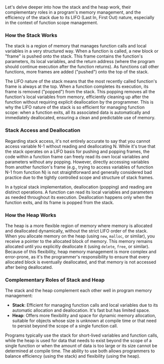 

Let's delve deeper into how the stack and the heap work, their complementary roles in a program's memory management, and the efficiency of the stack due to its LIFO (Last In, First Out) nature, especially in the context of function scope management.

### How the Stack Works

The stack is a region of memory that manages function calls and local variables in a very structured way. When a function is called, a new block or "frame" is pushed onto the stack. This frame contains the function's parameters, its local variables, and the return address (where the program should continue execution after the function returns). As functions call other functions, more frames are added ("pushed") onto the top of the stack.

The LIFO nature of the stack means that the most recently called function's frame is always at the top. When a function completes its execution, its frame is removed ("popped") from the stack. This popping removes all the function's local variables from memory, efficiently cleaning up after the function without requiring explicit deallocation by the programmer. This is why the LIFO nature of the stack is so efficient for managing function scope: when a function exits, all its associated data is automatically and immediately deallocated, ensuring a clean and predictable use of memory.

### Stack Access and Deallocation

Regarding stack access, it's not entirely accurate to say that you cannot access variable N-1 without reading and deallocating N. While it's true that the stack operates on a LIFO basis for pushing and popping frames, the code within a function frame can freely read its own local variables and parameters without any popping. However, directly accessing variables from another function's frame (e.g., trying to access variables of function N-1 from function N) is not straightforward and generally considered bad practice due to the tightly controlled scope and structure of stack frames.

In a typical stack implementation, deallocation (popping) and reading are distinct operations. A function can read its local variables and parameters as needed throughout its execution. Deallocation happens only when the function exits, and its frame is popped from the stack.

### How the Heap Works

The heap is a more flexible region of memory where memory is allocated and deallocated dynamically, without the strict LIFO order of the stack. When you allocate memory on the heap (using `new`, `malloc`, or similar), you receive a pointer to the allocated block of memory. This memory remains allocated until you explicitly deallocate it (using `delete`, `free`, or similar). Because of this flexibility, heap memory management is more complex and error-prone, as it's the programmer's responsibility to ensure that every allocated block is eventually deallocated, and that memory is not accessed after being deallocated.

### Complementary Roles of Stack and Heap

The stack and the heap complement each other well in program memory management:

- **Stack**: Efficient for managing function calls and local variables due to its automatic allocation and deallocation. It's fast but has limited space.
- **Heap**: Offers more flexibility and space for dynamic memory allocation, suitable for objects whose size is unknown at compile time or that need to persist beyond the scope of a single function call.

Programs typically use the stack for short-lived variables and function calls, while the heap is used for data that needs to exist beyond the scope of a single function or when the amount of data is too large or its size cannot be determined at compile time. The ability to use both allows programmers to balance efficiency (using the stack) and flexibility (using the heap).